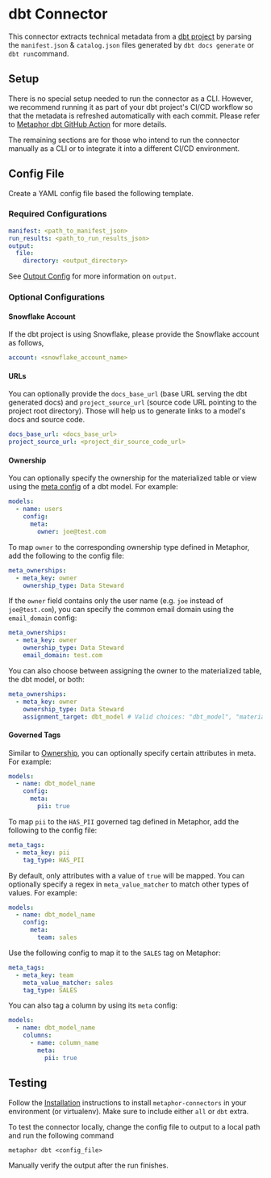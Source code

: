 # dbt Connector

This connector extracts technical metadata from a [dbt project](https://docs.getdbt.com/docs/building-a-dbt-project/projects) by parsing the `manifest.json` & `catalog.json` files generated by `dbt docs generate` or `dbt run`command.

## Setup

There is no special setup needed to run the connector as a CLI. However, we recommend running it as part of your dbt project's CI/CD workflow so that the metadata is refreshed automatically with each commit. Please refer to [Metaphor dbt GitHub Action](https://github.com/MetaphorData/dbt-action) for more details.

The remaining sections are for those who intend to run the connector manually as a CLI or to integrate it into a different CI/CD environment.

## Config File

Create a YAML config file based the following template.

### Required Configurations

```yaml
manifest: <path_to_manifest_json>
run_results: <path_to_run_results_json>
output:
  file:
    directory: <output_directory>
```

See [Output Config](../common/docs/output.md) for more information on `output`.

### Optional Configurations

#### Snowflake Account

If the dbt project is using Snowflake, please provide the Snowflake account as follows,

```yaml
account: <snowflake_account_name>
```

#### URLs

You can optionally provide the `docs_base_url` (base URL serving the dbt generated docs) and `project_source_url` (source code URL pointing to the project root directory). Those will help us to generate links to a model's docs and source code.

```yaml
docs_base_url: <docs_base_url>
project_source_url: <project_dir_source_code_url>
```

#### Ownership

You can optionally specify the ownership for the materialized table or view using the [meta config](https://docs.getdbt.com/reference/resource-configs/meta) of a dbt model. For example:

```yaml
models:
  - name: users
    config:
      meta:
        owner: joe@test.com
```

To map `owner` to the corresponding ownership type defined in Metaphor, add the following to the config file:

```yaml
meta_ownerships:
  - meta_key: owner
    ownership_type: Data Steward
```

If the `owner` field contains only the user name (e.g. `joe` instead of `joe@test.com`), you can specify the common email domain using the `email_domain` config:

```yaml
meta_ownerships:
  - meta_key: owner
    ownership_type: Data Steward
    email_domain: test.com
```

You can also choose between assigning the owner to the materialized table, the dbt model, or both:

```yaml
meta_ownerships:
  - meta_key: owner
    ownership_type: Data Steward
    assignment_target: dbt_model # Valid choices: "dbt_model", "materialized_table", "both". Default is "both"
```

#### Governed Tags

Similar to [Ownership](#ownership), you can optionally specify certain attributes in meta. For example:

```yaml
models:
  - name: dbt_model_name
    config:
      meta:
        pii: true
```

To map `pii` to the `HAS_PII` governed tag defined in Metaphor, add the following to the config file:

```yaml
meta_tags:
  - meta_key: pii
    tag_type: HAS_PII
```

By default, only attributes with a value of `true` will be mapped. You can optionally specify a regex in `meta_value_matcher` to match other types of values. For example:

```yaml
models:
  - name: dbt_model_name
    config:
      meta:
        team: sales
```

Use the following config to map it to the `SALES` tag on Metaphor:

```yaml
meta_tags:
  - meta_key: team
    meta_value_matcher: sales
    tag_type: SALES
```

You can also tag a column by using its `meta` config:

```yaml
models:
  - name: dbt_model_name
    columns:
      - name: column_name
        meta:
          pii: true
```

## Testing

Follow the [Installation](../../README.md) instructions to install `metaphor-connectors` in your environment (or virtualenv). Make sure to include either `all` or `dbt` extra.

To test the connector locally, change the config file to output to a local path and run the following command

```
metaphor dbt <config_file>
```

Manually verify the output after the run finishes.

